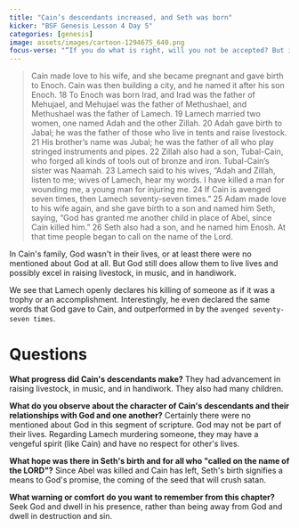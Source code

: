 ```yaml
---
title: "Cain’s descendants increased, and Seth was born"
kicker: "BSF Genesis Lesson 4 Day 5"
categories: [genesis]
image: assets/images/cartoon-1294675_640.png
focus-verse: "“If you do what is right, will you not be accepted? But if you do not do what is right, sin is crouching at your door; it desires to have you, but you must rule over it.” – Genesis 4:7"
---
```


> Cain made love to his wife, and she became pregnant and gave birth to Enoch. Cain was then building a city, and he named it after his son Enoch. 18 To Enoch was born Irad, and Irad was the father of Mehujael, and Mehujael was the father of Methushael, and Methushael was the father of Lamech.
> 19 Lamech married two women, one named Adah and the other Zillah. 20 Adah gave birth to Jabal; he was the father of those who live in tents and raise livestock. 21 His brother’s name was Jubal; he was the father of all who play stringed instruments and pipes. 22 Zillah also had a son, Tubal-Cain, who forged all kinds of tools out of bronze and iron. Tubal-Cain’s sister was Naamah.
> 23 Lamech said to his wives,
> “Adah and Zillah, listen to me;
>     wives of Lamech, hear my words.
> I have killed a man for wounding me,
>     a young man for injuring me.
> 24 If Cain is avenged seven times,
>     then Lamech seventy-seven times.”
> 25 Adam made love to his wife again, and she gave birth to a son and named him Seth, saying, “God has granted me another child in place of Abel, since Cain killed him.” 26 Seth also had a son, and he named him Enosh.
> At that time people began to call on the name of the Lord.

In Cain's family, God wasn't in their lives, or at least there were no mentioned about God at all. But God still does allow them to live lives and possibly excel in raising livestock, in music, and in handiwork. 

We see that Lamech openly declares his killing of someone as if it was a trophy or an accomplishment. Interestingly, he even declared the same words that God gave to Cain, and outperformed in by the `avenged seventy-seven times`.

# Questions

**What progress did Cain's descendants make?** They had advancement in raising livestock, in music, and in handiwork. They also had many children.

**What do you observe about the character of Cain's descendants and their relationships with God and one another?** Certainly there were no mentioned about God in this segment of scripture. God may not be part of their lives. Regarding Lamech murdering someone, they may have a vengeful spirit (like Cain) and have no respect for other's lives.

**What hope was there in Seth's birth and for all who "called on the name of the LORD"?** Since Abel was killed and Cain has left, Seth's birth signifies a means to God's promise, the coming of the seed that will crush satan.

**What warning or comfort do you want to remember from this chapter?** Seek God and dwell in his presence, rather than being away from God and dwell in destruction and sin.
